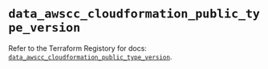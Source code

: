 # `data_awscc_cloudformation_public_type_version`

Refer to the Terraform Registory for docs: [`data_awscc_cloudformation_public_type_version`](https://registry.terraform.io/providers/hashicorp/awscc/0.70.0/docs/data-sources/cloudformation_public_type_version).
